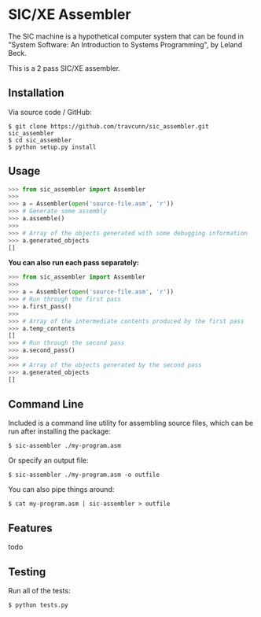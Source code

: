 SIC/XE Assembler
================

The SIC machine is a hypothetical computer system that can be found in "System Software: An Introduction to Systems Programming", by Leland Beck.

This is a 2 pass SIC/XE assembler.


Installation
------------

Via source code / GitHub:

    $ git clone https://github.com/travcunn/sic_assembler.git sic_assembler
    $ cd sic_assembler
    $ python setup.py install
    

Usage
-----
```python
>>> from sic_assembler import Assembler
>>>
>>> a = Assembler(open('source-file.asm', 'r'))
>>> # Generate some assembly
>>> a.assemble()
>>>
>>> # Array of the objects generated with some debugging information
>>> a.generated_objects
[]
```

**You can also run each pass separately:**
```python
>>> from sic_assembler import Assembler
>>>
>>> a = Assembler(open('source-file.asm', 'r'))
>>> # Run through the first pass
>>> a.first_pass()
>>>
>>> # Array of the intermediate contents produced by the first pass
>>> a.temp_contents
[]
>>> # Run through the second pass
>>> a.second_pass()
>>>
>>> # Array of the objects generated by the second pass
>>> a.generated_objects
[]
```


Command Line
------------
Included is a command line utility for assembling source files, which can be run after installing the package:

    $ sic-assembler ./my-program.asm
    
Or specify an output file:

    $ sic-assembler ./my-program.asm -o outfile
    
You can also pipe things around:

    $ cat my-program.asm | sic-assembler > outfile


Features
--------
todo


Testing
-------
Run all of the tests:

    $ python tests.py
